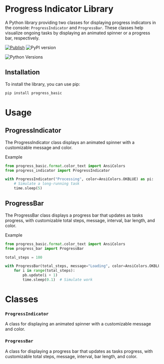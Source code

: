 # Progress Indicator Library

A Python library providing two classes for displaying progress indicators in the console: `ProgressIndicator` and `ProgressBar`. These classes help visualize ongoing tasks by displaying an animated spinner or a progress bar, respectively.

[![Publish](https://github.com/leonardogonzalolaura/workspace_progress_basic/actions/workflows/publish.yml/badge.svg)](https://github.com/leonardogonzalolaura/workspace_progress_basic/actions/workflows/publish.yml)
![PyPI version](https://img.shields.io/pypi/v/progress_basic.svg)

![Python Versions](https://img.shields.io/pypi/pyversions/progress_basic.svg)


## Installation

To install the library, you can use pip:

```bash
pip install progress_basic
```

# Usage
## ProgressIndicator
The ProgressIndicator class displays an animated spinner with a customizable message and color.

Example

```python
from progress_basic.format.color_text import AnsiColors
from progress_indicator import ProgressIndicator

with ProgressIndicator("Processing", color=AnsiColors.OKBLUE) as pi:
    # Simulate a long-running task
    time.sleep(5)
```

## ProgressBar
The ProgressBar class displays a progress bar that updates as tasks progress, with customizable total steps, message, interval, bar length, and color.

Example
```python
from progress_basic.format.color_text import AnsiColors
from progress_bar import ProgressBar

total_steps = 100

with ProgressBar(total_steps, message="Loading", color=AnsiColors.OKBLUE) as pb:
    for i in range(total_steps):
        pb.update(i + 1)
        time.sleep(0.1)  # Simulate work
```


# Classes
### `ProgressIndicator`
A class for displaying an animated spinner with a customizable message and color.

### `ProgressBar`
A class for displaying a progress bar that updates as tasks progress, with customizable total steps, message, interval, bar length, and color.




